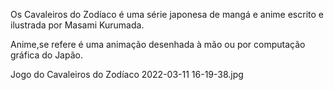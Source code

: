 Os Cavaleiros do Zodíaco é uma série japonesa de mangá e anime escrito e ilustrada por Masami Kurumada.

Anime,se refere é uma animação desenhada à mão ou por computação gráfica do Japão.

Jogo do Cavaleiros do Zodíaco
2022-03-11 16-19-38.jpg